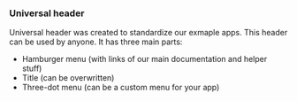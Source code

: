 ### Universal header

Universal header was created to standardize our exmaple apps. This header can be used by anyone.
It has three main parts:

- Hamburger menu (with links of our main documentation and helper stuff)
- Title (can be overwritten)
- Three-dot menu (can be a custom menu for your app)
